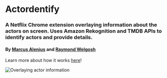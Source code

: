 # Actordentify
### A Netflix Chrome extension overlaying information about the actors on screen. Uses Amazon Rekognition and TMDB APIs to identify actors and provide details.

#### By [Marcus Alenius](https://www.linkedin.com/in/marcusalenius/) and [Raymond Welgosh](https://www.linkedin.com/in/raymond-welgosh-47b44117b/)

Learn more about how it works [here](https://alenius.io/actordentify)!

![Overlaying actor information]([https://alenius.io/actordentify/opengraph-image.jpg])
